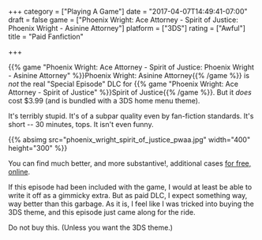 +++
category = ["Playing A Game"]
date = "2017-04-07T14:49:41-07:00"
draft = false
game = ["Phoenix Wright: Ace Attorney - Spirit of Justice: Phoenix Wright - Asinine Attorney"]
platform = ["3DS"]
rating = ["Awful"]
title = "Paid Fanfiction"

+++

{{% game "Phoenix Wright: Ace Attorney - Spirit of Justice: Phoenix Wright - Asinine Attorney" %}}Phoenix Wright: Asinine Attorney{{% /game %}} is <i>not</i> the real "Special Episode" DLC for {{% game "Phoenix Wright: Ace Attorney - Spirit of Justice" %}}Spirit of Justice{{% /game %}}.  But it <i>does</i> cost $3.99 (and is bundled with a 3DS home menu theme).

It's terribly stupid.  It's of a subpar quality even by fan-fiction standards.  It's short -- 30 minutes, tops.  It isn't even funny.

{{% absimg src="phoenix_wright_spirit_of_justice_pwaa.jpg" width="400" height="300" %}}

You can find much better, and more substantive!, additional cases <a href="http://aceattorney.sparklin.org/">for free, online</a>.

If this episode had been included with the game, I would at least be able to write it off as a gimmicky extra.  But as paid DLC, I expect something way, way better than this garbage.  As it is, I feel like I was tricked into buying the 3DS theme, and this episode just came along for the ride.

Do not buy this.  (Unless you want the 3DS theme.)
